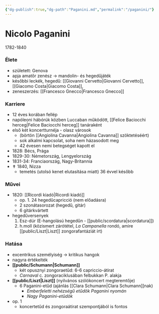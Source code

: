 ```yaml
---
{"dg-publish":true,"dg-path":"Paganini.md","permalink":"/paganini/"}
---
```


# Nicolo Paganini

1782-1840

### Élete

- született: Genova
- apja amatőr zenész -> mandolin- és hegedűjáték
- későbbi leckék, hegedű: [[Giovanni Cervetto\|Giovanni Cervetto]], [[Giacomo Costa\|Giacomo Costa]],
- zeneszerzés: [[Francesco Gnecco\|Francesco Gnecco]]

### Karriere

- 12 éves korában fellép
- napóleoni hábórúk közben Luccaban működött, [[Felice Baciocchi herceg\|Felice Baciocchi herceg]] tanáraként
- első két koncertturnéja - olasz városok
	- (börtön [[Angiolina Cavanna\|Angiolina Cavanna]] szöktetéséért)
	- sok alkalmi kapcsolat, soha nem házasodott meg
	- 42 évesen nemi betegséget kapott el
- 1828: Bécs, Prága
- 1829-30: Németország, Lengyelország
- 1831-34: Franciaország, Nagy-Britannia
- ✝️ 1840, Nizza
	- temetés (utolsó kenet elutasítása miatt) 36 évvel később

### **Művei**

- 1820: [[Ricordi kiadó\|Ricordi kiadó]]
	- op. 1. 24 hegedűcapricció (nem előadásra)
	- 2 szonátasorozat (hegedű, gitár)
	- 6 gitárkvártett
- hegedűversenyek
	1. Esz-dúr (E-hangolású hegedűn - [[public/scordatura\|scordatura]])
	2. h.moll (közismert zárótétel, *La Campanella* rondó, amire [[public/Liszt\|Liszt]] zongorafantáziát írt)

### **Hatása**

- excentrikus személyiség -> kritikus hangok
- nagyra értékelték
- **[[public/Schumann\|Schumann]]**
	- két opusznyi zongoraetűd: 6-6 capriccio-átirat
	- *Carnaval* c. zongoraciklusában felbukkan P. alakja
- **[[public/Liszt\|Liszt]]** (nyilvános szólókoncert megteremtője)
	- 6 Paganini-etűd (ajánlás [[Clara Schumann\|Clara Schumann]]nak)
		- *Emberfeletti nehézségű etűdök Paganini nyomán*
		- *Nagy Paganini-etűdök*
- op. 1
	- koncertetűd és zongoraátirat szempontjából is fontos